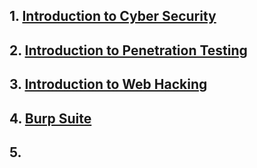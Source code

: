## 1. [Introduction to Cyber Security](Introduction%20to%20Cyber%20Security/README.md)
## 2. [Introduction to Penetration Testing](Introduction%20to%20Penetration%20Testing/README.md)
## 3. [Introduction to Web Hacking](Introduction%20to%20Web%20Hacking/README.md)
## 4. [Burp Suite](Burp%20Suite/README.md)
## 5. []()

